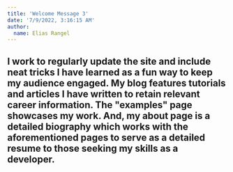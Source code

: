 ```yaml
---
title: 'Welcome Message 3'
date: '7/9/2022, 3:16:15 AM'
author:
  name: Elias Rangel
---
```


## I work to regularly update the site and include neat tricks I have learned as a fun way to keep my audience engaged. My blog features tutorials and articles I have written to retain relevant career information. The "examples" page showcases my work. And, my about page is a detailed biography which works with the aforementioned pages to serve as a detailed resume to those seeking my skills as a developer.
